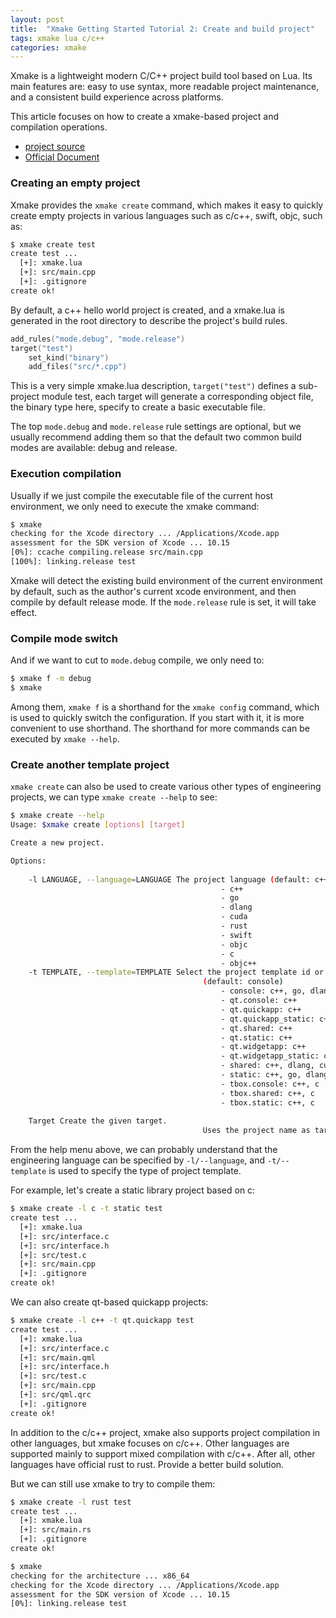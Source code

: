 ```yaml
---
layout: post
title:  "Xmake Getting Started Tutorial 2: Create and build project"
tags: xmake lua c/c++ 
categories: xmake
---
```


Xmake is a lightweight modern C/C++ project build tool based on Lua. Its main features are: easy to use syntax, more readable project maintenance, and a consistent build experience across platforms.

This article focuses on how to create a xmake-based project and compilation operations.

* [project source](https://github.com/xmake-io/xmake)
* [Official Document](https://xmake.io/)

### Creating an empty project

Xmake provides the `xmake create` command, which makes it easy to quickly create empty projects in various languages such as c/c++, swift, objc, such as:

```bash
$ xmake create test
create test ...
  [+]: xmake.lua
  [+]: src/main.cpp
  [+]: .gitignore
create ok!
```

By default, a c++ hello world project is created, and a xmake.lua is generated in the root directory to describe the project's build rules.

```lua
add_rules("mode.debug", "mode.release")
target("test")
    set_kind("binary")
    add_files("src/*.cpp")
```






This is a very simple xmake.lua description, `target("test")` defines a sub-project module test, each target will generate a corresponding object file, the binary type here, specify to create a basic executable file.

The top `mode.debug` and `mode.release` rule settings are optional, but we usually recommend adding them so that the default two common build modes are available: debug and release.

### Execution compilation

Usually if we just compile the executable file of the current host environment, we only need to execute the xmake command:

```bash
$ xmake
checking for the Xcode directory ... /Applications/Xcode.app
assessment for the SDK version of Xcode ... 10.15
[0%]: ccache compiling.release src/main.cpp
[100%]: linking.release test
```

Xmake will detect the existing build environment of the current environment by default, such as the author's current xcode environment, and then compile by default release mode. If the `mode.release` rule is set, it will take effect.

### Compile mode switch

And if we want to cut to `mode.debug` compile, we only need to:

```bash
$ xmake f -m debug
$ xmake
```

Among them, `xmake f` is a shorthand for the `xmake config` command, which is used to quickly switch the configuration. If you start with it, it is more convenient to use shorthand. The shorthand for more commands can be executed by `xmake --help`.

### Create another template project

`xmake create` can also be used to create various other types of engineering projects, we can type `xmake create --help` to see:

```bash
$ xmake create --help
Usage: $xmake create [options] [target]

Create a new project.

Options:
                                           
    -l LANGUAGE, --language=LANGUAGE The project language (default: c++)
                                               - c++
                                               - go
                                               - dlang
                                               - cuda
                                               - rust
                                               - swift
                                               - objc
                                               - c
                                               - objc++
    -t TEMPLATE, --template=TEMPLATE Select the project template id or name of the given language.
                                           (default: console)
                                               - console: c++, go, dlang, cuda, rust, swift, objc, c, objc++
                                               - qt.console: c++
                                               - qt.quickapp: c++
                                               - qt.quickapp_static: c++
                                               - qt.shared: c++
                                               - qt.static: c++
                                               - qt.widgetapp: c++
                                               - qt.widgetapp_static: c++
                                               - shared: c++, dlang, cuda, c
                                               - static: c++, go, dlang, cuda, rust, c
                                               - tbox.console: c++, c
                                               - tbox.shared: c++, c
                                               - tbox.static: c++, c
                                           
    Target Create the given target.
                                           Uses the project name as target if not exists.
```

From the help menu above, we can probably understand that the engineering language can be specified by `-l/--language`, and `-t/--template` is used to specify the type of project template.

For example, let's create a static library project based on c:

```bash
$ xmake create -l c -t static test
create test ...
  [+]: xmake.lua
  [+]: src/interface.c
  [+]: src/interface.h
  [+]: src/test.c
  [+]: src/main.cpp
  [+]: .gitignore
create ok!
```

We can also create qt-based quickapp projects:

```bash
$ xmake create -l c++ -t qt.quickapp test
create test ...
  [+]: xmake.lua
  [+]: src/interface.c
  [+]: src/main.qml
  [+]: src/interface.h
  [+]: src/test.c
  [+]: src/main.cpp
  [+]: src/qml.qrc
  [+]: .gitignore
create ok!
```

In addition to the c/c++ project, xmake also supports project compilation in other languages, but xmake focuses on c/c++. Other languages ​​are supported mainly to support mixed compilation with c/c++. After all, other languages ​​have official rust to rust. Provide a better build solution.

But we can still use xmake to try to compile them:

```bash
$ xmake create -l rust test
create test ...
  [+]: xmake.lua
  [+]: src/main.rs
  [+]: .gitignore
create ok!
```

```bash
$ xmake
checking for the architecture ... x86_64
checking for the Xcode directory ... /Applications/Xcode.app
assessment for the SDK version of Xcode ... 10.15
[0%]: linking.release test
```
